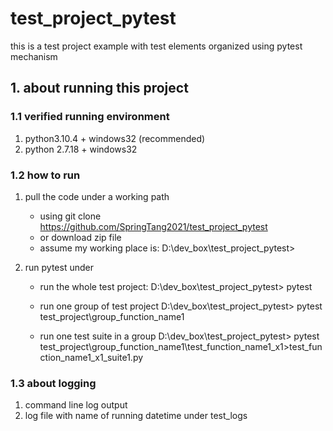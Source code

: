 # test_project_pytest
this is a test project example with test elements organized using pytest mechanism

## 1. about running this project
### 1.1 verified running environment
1. python3.10.4 + windows32 (recommended)
2. python 2.7.18  + windows32

### 1.2 how to run
1. pull the code under a working path
   * using git clone https://github.com/SpringTang2021/test_project_pytest
   * or download zip file
   * assume my working place is:  D:\dev_box\test_project_pytest>
   
2. run pytest under 
   * run the whole test project: 
     D:\dev_box\test_project_pytest> pytest
   
   * run one group of test project
      D:\dev_box\test_project_pytest> pytest test_project\group_function_name1
   
   * run one test suite in a group
     D:\dev_box\test_project_pytest> pytest  test_project\group_function_name1\test_function_name1_x1>test_function_name1_x1_suite1.py
 
 ### 1.3 about logging
 1. command line log output
 2. log file with name of running datetime under test_logs
 
